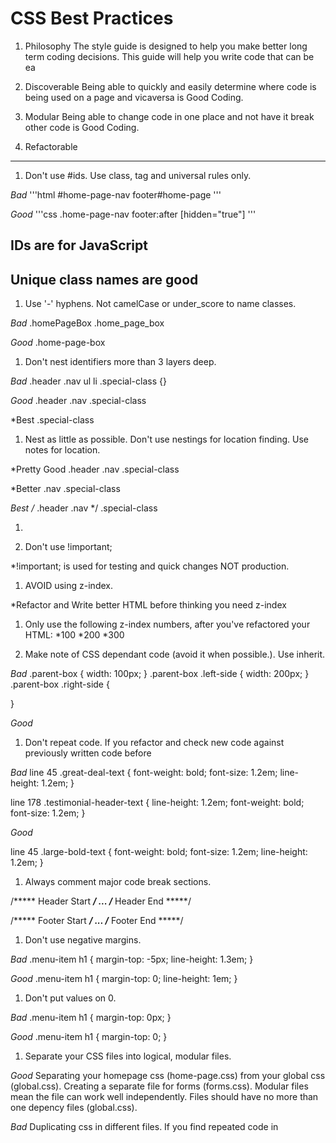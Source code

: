 CSS Best Practices
===========

1.  Philosophy
The style guide is designed to help you make better long term coding decisions. This guide will help you write code that can be ea

1.  Discoverable
Being able to quickly and easily determine where code is being used on a page and vicaversa is Good Coding. 

1.  Modular
Being able to change code in one place and not have it break other code is Good Coding.

1.  Refactorable

* * *
1.  Don't use #ids. Use class, tag and universal rules only.

*Bad*
'''html
#home-page-nav
footer#home-page
'''

*Good*
'''css
.home-page-nav
footer:after
[hidden="true"]
'''

## IDs are for JavaScript
## Unique class names are good

1.  Use '-' hyphens. Not camelCase or under_score to name classes.

*Bad*
.homePageBox
.home_page_box

*Good*
.home-page-box

1.  Don't nest identifiers more than 3 layers deep.

*Bad*
.header .nav ul li .special-class {}

*Good* 
.header .nav .special-class

*Best
.special-class

1.  Nest as little as possible. Don't use nestings for location finding. Use notes for location.

*Pretty Good
.header .nav .special-class

*Better
.nav .special-class

*Best
/* .header .nav */
.special-class

1.

1.  Don't use !important;

*!important; is used for testing and quick changes NOT production.

1. AVOID using z-index.

*Refactor and Write better HTML before thinking you need z-index

1. Only use the following z-index numbers, after you've refactored your HTML:
*100
*200
*300


1. Make note of CSS dependant code (avoid it when possible.). Use inherit.

*Bad*
.parent-box {
  width: 100px;
}
.parent-box .left-side {
width: 200px;
}
.parent-box .right-side {

}


*Good*

1. Don't repeat code. If you refactor and check new code against previously written code before

*Bad*
line 45 .great-deal-text {
font-weight: bold;
font-size: 1.2em;
line-height: 1.2em;
}

line 178 .testimonial-header-text {
line-height: 1.2em;
font-weight: bold;
font-size: 1.2em;
}


*Good*

line 45 .large-bold-text {
font-weight: bold;
font-size: 1.2em;
line-height: 1.2em;
}


1. Always comment major code break sections.

/***** Header Start *****/
...
/***** Header End *****/

/***** Footer Start *****/
...
/***** Footer End *****/

1. Don't use negative margins.

*Bad* 
.menu-item h1 {
margin-top: -5px;
line-height: 1.3em;
}

*Good* 
.menu-item h1 {
margin-top: 0;
line-height: 1em;
}

1. Don't put values on 0.

*Bad* 
.menu-item h1 {
margin-top: 0px;
}

*Good* 
.menu-item h1 {
margin-top: 0;
}

1. Separate your CSS files into logical, modular files.

*Good*
Separating your homepage css (home-page.css) from your global css (global.css).
Creating a separate file for forms (forms.css).
Modular files mean the file can work well independently. Files should have no more than one depency files (global.css).

*Bad*
Duplicating css in different files. 
If you find repeated code in 


